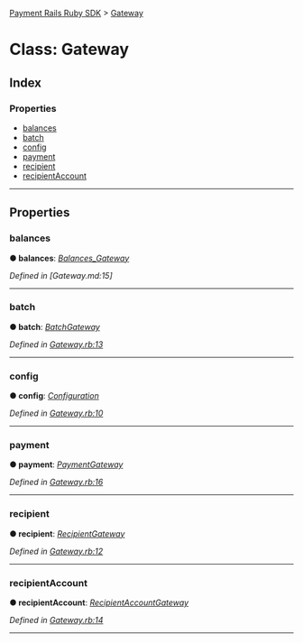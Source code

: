 [Payment Rails Ruby SDK](../README.md) > [Gateway](../classes/gateway.md)

# Class: Gateway

## Index

### Properties

* [balances](gateway.md#balances)
* [batch](gateway.md#batch)
* [config](gateway.md#config)
* [payment](gateway.md#payment)
* [recipient](gateway.md#recipient)
* [recipientAccount](gateway.md#recipientaccount)

---

## Properties

<a id="balances"></a>

### balances

**●  balances**:  *[Balances_Gateway](balancesgateway.md)*

*Defined in [Gateway.md:15]*

---

<a id="batch"></a>

### batch

**●  batch**:  *[BatchGateway](batchgateway.md)*

*Defined in [Gateway.rb:13](https://github.com/PaymentRails/ruby-sdk/tree/master/lib/Gateway.rb#L13)*

---

<a id="config"></a>

### config

**●  config**:  *[Configuration](configuration.md)*

*Defined in [Gateway.rb:10](https://github.com/PaymentRails/ruby-sdk/tree/master/lib/Gateway.rb#L10)*

---

<a id="payment"></a>

### payment

**●  payment**:  *[PaymentGateway](paymentgateway.md)*

*Defined in [Gateway.rb:16](https://github.com/PaymentRails/ruby-sdk/tree/master/lib/Gateway.rb#L16)*

---

<a id="recipient"></a>

### recipient

**●  recipient**:  *[RecipientGateway](recipientgateway.md)*

*Defined in [Gateway.rb:12](https://github.com/PaymentRails/ruby-sdk/tree/master/lib/Gateway.rb#L12)*

---

<a id="recipientaccount"></a>

### recipientAccount

**●  recipientAccount**:  *[RecipientAccountGateway](recipientaccountgateway.md)*

*Defined in [Gateway.rb:14](https://github.com/PaymentRails/ruby-sdk/tree/master/lib/Gateway.rb#L14)*

---